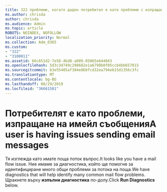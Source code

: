 ```yaml
---
title: 322 проблеми, когато даден потребител е като проблеми с изпращането
ms.author: chrisda
author: chrisda
ms.audience: Admin
ms.topic: article
ROBOTS: NOINDEX, NOFOLLOW
localization_priority: Normal
ms.collection: Adm_O365
ms.custom:
- "322"
- "3100011"
ms.assetid: 66c651d2-7e58-4bd8-a009-05065e644043
ms.openlocfilehash: 5d3c3d749c298682e1a6798b0f05ccb4bb657015
ms.sourcegitcommit: b3e55405af384e868fcd32ea794eb15d1356c3fc
ms.translationtype: MT
ms.contentlocale: bg-BG
ms.lasthandoff: 08/29/2019
ms.locfileid: "36661501"
---
```

# <a name="a-user-is-having-issues-sending-email-messages"></a><span data-ttu-id="501ec-102">Потребителят е като проблеми, изпращане на имейл съобщения</span><span class="sxs-lookup"><span data-stu-id="501ec-102">A user is having issues sending email messages</span></span>

<span data-ttu-id="501ec-103">Тя изглежда като имате поща поток въпрос.</span><span class="sxs-lookup"><span data-stu-id="501ec-103">It looks like you have a mail flow issue.</span></span> <span data-ttu-id="501ec-104">Ние имаме за диагностика, който ще помогне за идентифициране много общи проблеми за потока на поща.</span><span class="sxs-lookup"><span data-stu-id="501ec-104">We have diagnostics that will help identify many common mail flow problems.</span></span> <span data-ttu-id="501ec-105">Щракнете върху **изпълни диагностика** по-долу.</span><span class="sxs-lookup"><span data-stu-id="501ec-105">Click **Run Diagnostics** below.</span></span>
